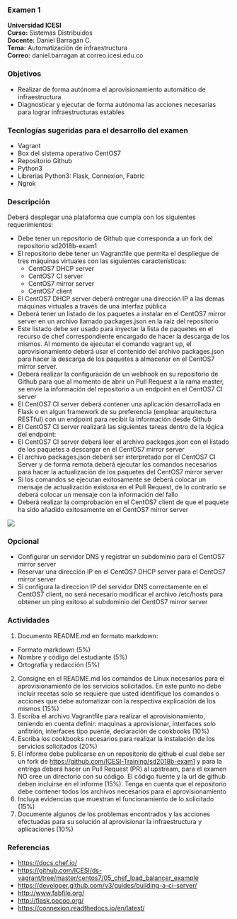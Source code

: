 ### Examen 1
**Universidad ICESI**  
**Curso:** Sistemas Distribuidos  
**Docente:** Daniel Barragán C.  
**Tema:** Automatización de infraestructura  
**Correo:** daniel.barragan at correo.icesi.edu.co

### Objetivos
* Realizar de forma autónoma el aprovisionamiento automático de infraestructura
* Diagnosticar y ejecutar de forma autónoma las acciones necesarias para lograr infraestructuras estables

### Tecnlogías sugeridas para el desarrollo del examen
* Vagrant
* Box del sistema operativo CentOS7
* Repositorio Github
* Python3
* Librerias Python3: Flask, Connexion, Fabric
* Ngrok

### Descripción
Deberá desplegar una plataforma que cumpla con los siguientes requerimientos:

* Debe tener un repositorio de Github que corresponda a un fork del repositorio sd2018b-exam1
* El repositorio debe tener un Vagrantfile que permita el despliegue de tres máquinas virtuales con las siguientes características:
  * CentOS7 DHCP server
  * CentOS7 CI server
  * CentOS7 mirror server
  * CentOS7 client
* El CentOS7 DHCP server deberá entregar una dirección IP a las demas máquinas virtuales a través de una interfaz pública
* Deberá tener un listado de los paquetes a instalar en el CentOS7 mirror server en un archivo llamado packages.json en la raíz del repositorio
* Este listado debe ser usado para inyectar la lista de paquetes en el recurso de chef correspondiente encargado de hacer la descarga de los mismos. Al momento de ejecutar el comando vagrant up, el aprovisionamiento deberá usar el contenido del archivo packages.json para hacer la descarga de los paquetes a almacenar en el CentOS7 mirror server.
* Deberá realizar la configuración de un webhook en su repositorio de Github para que al momento de abrir un Pull Request a la rama master, se envie la información del repositorio a un endpoint en el CentOS7 CI server
* El CentOS7 CI server deberá contener una aplicación desarrollada en Flask o en algun framework de su preferencia (emplear arquitectura RESTful) con un endpoint para recibir la información desde Github
* El CentOS7 CI server realizará las siguientes tareas dentro de la lógica del endpoint:
 * El CentOS7 CI server deberá leer el archivo packages.json con el listado de los paquetes a descargar en el CentOS7 mirror server
 * El archivo packages.json deberá ser interpretado por el CentOS7 CI Server y de forma remota deberá ejecutar los comandos necesarios para hacer la actualización de los paquetes del CentOS7 mirror server
 * Si los comandos se ejecutan exitosamente se deberá colocar un mensaje de actualización existosa en el Pull Request, de lo contrario se deberá colocar un mensaje con la información del fallo
* Deberá realizar la comprobación en el CentOS7 client de que el paquete ha sido añadido exitosamente en el CentOS7 mirror server

![][1]

### Opcional
* Configurar un servidor DNS y registrar un subdominio para el CentOS7 mirror server
* Reservar una dirección IP en el CentOS7 DHCP server para el CentOS7 mirror server
* Si configura la direccion IP del servidor DNS correctamente en el CentOS7 client, no será necesario modificar el archivo /etc/hosts para obtener un ping exitoso al subdominio del CentOS7 mirror server

### Actividades
1. Documento README.md en formato markdown:  
  * Formato markdown (5%)
  * Nombre y código del estudiante (5%)
  * Ortografía y redacción (5%)
2. Consigne en el README.md los comandos de Linux necesarios para el aprovisionamiento de los servicios solicitados. En este punto no debe incluir recetas solo se requiere que usted identifique los comandos o acciones que debe automatizar con la respectiva explicación de los mismos (15%)
3. Escriba el archivo Vagrantfile para realizar el aprovisionamiento, teniendo en cuenta definir:
maquinas a aprovisionar, interfaces solo anfitrión, interfaces tipo puente, declaración de cookbooks (10%)
4. Escriba los cookbooks necesarios para realizar la instalación de los servicios solicitados (20%)
5. El informe debe publicarse en un repositorio de github el cual debe ser un fork de https://github.com/ICESI-Training/sd2018b-exam1 y para la entrega deberá hacer un Pull Request (PR) al upstream, para el examen NO cree un directorio con su código. El código fuente y la url de github deben incluirse en el informe (15%). Tenga en cuenta que el repositorio debe contener todos los archivos necesarios para el aprovisionamiento
6. Incluya evidencias que muestran el funcionamiento de lo solicitado (15%)
7. Documente algunos de los problemas encontrados y las acciones efectuadas para su solución al aprovisionar la infraestructura y aplicaciones (10%)

### Referencias
* https://docs.chef.io/  
* https://github.com/ICESI/ds-vagrant/tree/master/centos7/05_chef_load_balancer_example
* https://developer.github.com/v3/guides/building-a-ci-server/
* http://www.fabfile.org/
* http://flask.pocoo.org/
* https://connexion.readthedocs.io/en/latest/

[1]: images/01_diagrama_despliegue.png
